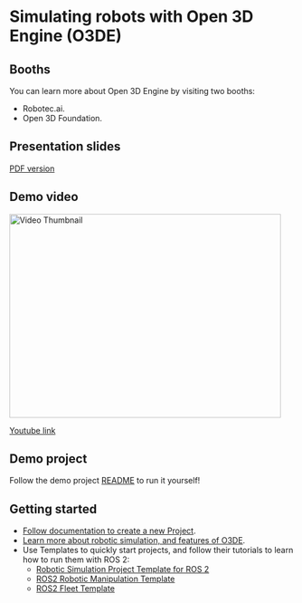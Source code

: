 # Simulating robots with Open 3D Engine (O3DE)

## Booths

You can learn more about Open 3D Engine by visiting two booths:
- Robotec.ai.
- Open 3D Foundation.

## Presentation slides

[PDF version](O3DE_Adam_Dabrowski_ROSCon2023.pdf)

## Demo video

<a href="https://www.youtube.com/watch?v=2sQuCFNAHe8">
  <img src="https://img.youtube.com/vi/2sQuCFNAHe8/hqdefault.jpg" alt="Video Thumbnail" width="480" height="360">
</a>



[Youtube link](https://www.youtube.com/watch?v=2sQuCFNAHe8)

## Demo project

Follow the demo project [README](https://github.com/RobotecAI/ROSCon2023Demo) to run it yourself! 

## Getting started

- [Follow documentation to create a new Project](https://docs.o3de.org/docs/user-guide/interactivity/robotics/project-configuration/).
- [Learn more about robotic simulation, and features of O3DE](https://docs.o3de.org/docs/user-guide/interactivity/robotics/).
- Use Templates to quickly start projects, and follow their tutorials to learn how to run them with ROS 2:
    * [Robotic Simulation Project Template for ROS 2](https://github.com/o3de/o3de-extras/tree/main/Templates/Ros2ProjectTemplate)
    * [ROS2 Robotic Manipulation Template](https://github.com/o3de/o3de-extras/tree/main/Templates/Ros2RoboticManipulationTemplate)
    * [ROS2 Fleet Template](https://github.com/o3de/o3de-extras/tree/main/Templates/Ros2FleetRobotTemplate)
